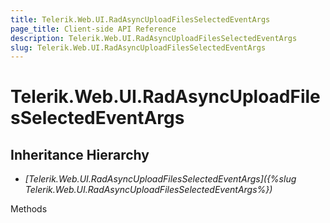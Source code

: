 ```yaml
---
title: Telerik.Web.UI.RadAsyncUploadFilesSelectedEventArgs
page_title: Client-side API Reference
description: Telerik.Web.UI.RadAsyncUploadFilesSelectedEventArgs
slug: Telerik.Web.UI.RadAsyncUploadFilesSelectedEventArgs
---
```


# Telerik.Web.UI.RadAsyncUploadFilesSelectedEventArgs

## Inheritance Hierarchy

* *[Telerik.Web.UI.RadAsyncUploadFilesSelectedEventArgs]({%slug Telerik.Web.UI.RadAsyncUploadFilesSelectedEventArgs%})*


Methods

